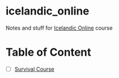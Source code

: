 # icelandic_online

Notes and stuff for [Icelandic Online](https://icelandiconline.com) course

# Table of Content

- [ ] [Survival Course](survival_course/NOTES.md)
